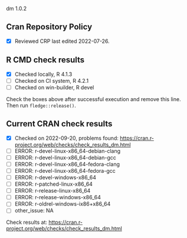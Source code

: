 dm 1.0.2

## Cran Repository Policy

- [x] Reviewed CRP last edited 2022-07-26.

## R CMD check results

- [x] Checked locally, R 4.1.3
- [ ] Checked on CI system, R 4.2.1
- [ ] Checked on win-builder, R devel

Check the boxes above after successful execution and remove this line. Then run `fledge::release()`.

## Current CRAN check results

- [x] Checked on 2022-09-20, problems found: https://cran.r-project.org/web/checks/check_results_dm.html
- [ ] ERROR: r-devel-linux-x86_64-debian-clang
- [ ] ERROR: r-devel-linux-x86_64-debian-gcc
- [ ] ERROR: r-devel-linux-x86_64-fedora-clang
- [ ] ERROR: r-devel-linux-x86_64-fedora-gcc
- [ ] ERROR: r-devel-windows-x86_64
- [ ] ERROR: r-patched-linux-x86_64
- [ ] ERROR: r-release-linux-x86_64
- [ ] ERROR: r-release-windows-x86_64
- [ ] ERROR: r-oldrel-windows-ix86+x86_64
- [ ] other_issue: NA

Check results at: https://cran.r-project.org/web/checks/check_results_dm.html
